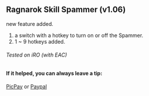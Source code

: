 ## Ragnarok Skill Spammer (v1.06)
new feature added.
1. a switch with a hotkey to turn on or off the Spammer.
2. 1 ~ 9 hotkeys added.

###### Tested on iRO (with EAC)

#### If it helped, you can always leave a tip:

[PicPay](https://app.picpay.com/user/enkimaru "@enkimaru") or [Paypal](https://www.paypal.com/cgi-bin/webscr?cmd=_donations&business=AEHXUEZ7TLWJW&currency_code=BRL&source=url "Paypal")

